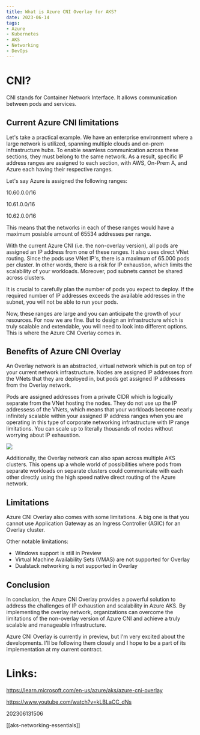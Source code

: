 ```yaml
---
title: What is Azure CNI Overlay for AKS?
date: 2023-06-14
tags:
- Azure
- Kubernetes
- AKS
- Networking
- DevOps
---
```


# CNI?

CNI stands for Container Network Interface. It allows communication between pods and services.

## Current Azure CNI limitations

Let's take a practical example. We have an enterprise environment where a large network is utilized, spanning multiple clouds and on-prem infrastructure hubs. To enable seamless communication across these sections, they must belong to the same network. As a result, specific IP address ranges are assigned to each section, with AWS, On-Prem A, and Azure each having their respective ranges.

Let's say Azure is assigned the following ranges:

10.60.0.0/16

10.61.0.0/16

10.62.0.0/16

This means that the networks in each of these ranges would have a maximum posisble amount of 65534 addresses per range.

With the current Azure CNI (i.e. the non-overlay version), all pods are assigned an IP address from one of these ranges. It also uses direct VNet routing.  Since the pods use VNet IP's, there is a maximum of 65.000 pods per cluster. In other words, there is a risk for IP exhaustion, which limits the scalability of your workloads. Moreover, pod subnets cannot be shared across clusters.

It is crucial to carefully plan the number of pods you expect to deploy. If the required number of IP addresses exceeds the available addresses in the subnet, you will not be able to run your pods.

Now, these ranges are large and you can anticipate the growth of your resources. For now we are fine. But to design an infrastructure which is truly scalable and extendable, you will need to look into different options. This is where the Azure CNI Overlay comes in. 

## Benefits of Azure CNI Overlay

An Overlay network is an abstracted, virtual network which is put on top of your current network infrastructure. Nodes are assigned IP addresses from the VNets that they are deployed in, but pods get assigned IP addresses from the Overlay network.

Pods are assigned addresses from a private CIDR which is logically separate from the VNet hosting the nodes. They do not use up the IP addressess of the VNets, which means that your workloads become nearly infinitely scalable within your assigned IP address ranges when you are operating in this type of corporate networking infrastructure with IP range limitations. You can scale up to literally thousands of nodes without worrying about IP exhaustion.

![](/cnioverlay.png)

Additionally, the Overlay network can also span across multiple AKS clusters. This opens up a whole world of possibilities where pods from separate workloads on separate clusters could communicate with each other directly using the high speed native direct routing of the Azure network.

## Limitations

Azure CNI Overlay also comes with some limitations. A big one is that you cannot use Application Gateway as an Ingress Controller (AGIC) for an Overlay cluster.

Other notable limitations:

* Windows support is still in Preview
* Virtual Machine Availability Sets (VMAS) are not supported for Overlay
* Dualstack networking is not supported in Overlay

## Conclusion

In conclusion, the Azure CNI Overlay provides a powerful solution to address the challenges of IP exhaustion and scalability in Azure AKS. By implementing the overlay network, organizations can overcome the limitations of the non-overlay version of Azure CNI and achieve a truly scalable and manageable infrastructure.

Azure CNI Overlay is currently in preview, but I'm very excited about the developments. I'll be following them closely and I hope to be a part of its implementation at my current contract.

# Links:

https://learn.microsoft.com/en-us/azure/aks/azure-cni-overlay

https://www.youtube.com/watch?v=kLBLaCC_dNs

202306131506

[[aks-networking-essentials]]
